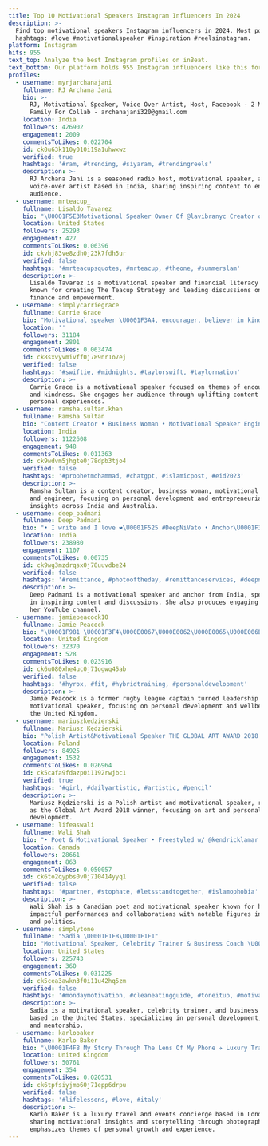 ```yaml
---
title: Top 10 Motivational Speakers Instagram Influencers In 2024
description: >-
  Find top motivational speakers Instagram influencers in 2024. Most popular
  hashtags: #love #motivationalspeaker #inspiration #reelsinstagram.
platform: Instagram
hits: 955
text_top: Analyze the best Instagram profiles on inBeat.
text_bottom: Our platform holds 955 Instagram influencers like this for you to pitch.
profiles:
  - username: myrjarchanajani
    fullname: RJ Archana Jani
    bio: >-
      RJ, Motivational Speaker, Voice Over Artist, Host, Facebook - 2 Million+
      Family For Collab - archanajani320@gmail.com
    location: India
    followers: 426902
    engagement: 2009
    commentsToLikes: 0.022704
    id: ck0u63k110y010i19a1uhwxwz
    verified: true
    hashtags: '#ram, #trending, #siyaram, #trendingreels'
    description: >-
      RJ Archana Jani is a seasoned radio host, motivational speaker, and
      voice-over artist based in India, sharing inspiring content to engage her
      audience.
  - username: mrteacup_
    fullname: Lisaldo Tavarez
    bio: "\U0001F5E3️Motivational Speaker Owner Of @lavibranyc Creator of The Teacup Strategy\U0001F375 Financial Literacy Coach"
    location: United States
    followers: 25293
    engagement: 427
    commentsToLikes: 0.06396
    id: ckvhj83ve8zdh0j23k7fdh5ur
    verified: false
    hashtags: '#mrteacupsquotes, #mrteacup, #theone, #summerslam'
    description: >-
      Lisaldo Tavarez is a motivational speaker and financial literacy coach,
      known for creating The Teacup Strategy and leading discussions on personal
      finance and empowerment.
  - username: simplycarriegrace
    fullname: Carrie Grace
    bio: "Motivational speaker \U0001F3A4, encourager, believer in kindness. \U0001F495 Loves ice cream\U0001F366, balloons\U0001F388, and @taylorswift \U0001F3BC \U0001F48C: simplycarriegrace@gmail.com"
    location: ''
    followers: 31184
    engagement: 2801
    commentsToLikes: 0.063474
    id: ck8sxvyvmivff0j789nr1o7ej
    verified: false
    hashtags: '#swiftie, #midnights, #taylorswift, #taylornation'
    description: >-
      Carrie Grace is a motivational speaker focused on themes of encouragement
      and kindness. She engages her audience through uplifting content and
      personal experiences.
  - username: ramsha.sultan.khan
    fullname: Ramsha Sultan
    bio: "Content Creator • Business Woman • Motivational Speaker Engineer & MBA ~ INDIA\U0001F1EE\U0001F1F3 ✈️ AUSTRALIA\U0001F1E6\U0001F1FA \U0001F48C PR/Collab: ramshasultanwork@gmail Watch My Video\U0001F447"
    location: India
    followers: 1122608
    engagement: 948
    commentsToLikes: 0.011363
    id: ck9wdvm5jhgte0j78dpb3tjo4
    verified: false
    hashtags: '#prophetmohammad, #chatgpt, #islamicpost, #eid2023'
    description: >-
      Ramsha Sultan is a content creator, business woman, motivational speaker,
      and engineer, focusing on personal development and entrepreneurial
      insights across India and Australia.
  - username: deep_padmani
    fullname: Deep Padmani
    bio: "• I write and I love ❤️‍\U0001F525 #DeepNiVato • Anchor\U0001F3A4 Motivational Speaker • Dm now For Promotion & Events • My YouTube Channel⬇️"
    location: India
    followers: 238980
    engagement: 1107
    commentsToLikes: 0.00735
    id: ck9wg3mzdrqsx0j78uuvdbe24
    verified: false
    hashtags: '#remittance, #photooftheday, #remittanceservices, #deepnidiravi'
    description: >-
      Deep Padmani is a motivational speaker and anchor from India, specializing
      in inspiring content and discussions. She also produces engaging videos on
      her YouTube channel.
  - username: jamiepeacock10
    fullname: Jamie Peacock
    bio: "\U0001F981 \U0001F3F4\U000E0067\U000E0062\U000E0065\U000E006E\U000E0067\U000E007F Ex Great Britain & England Rugby League Captain \U0001F9E0 Building Champions Leadership Coach \U0001F3A4Motivational Speaker \U0001F4AA\U0001F3FB Wellbeing Champion"
    location: United Kingdom
    followers: 32370
    engagement: 528
    commentsToLikes: 0.023916
    id: ck6u080xhe4uc0j71ogwq45ab
    verified: false
    hashtags: '#hyrox, #fit, #hybridtraining, #personaldevelopment'
    description: >-
      Jamie Peacock is a former rugby league captain turned leadership coach and
      motivational speaker, focusing on personal development and wellbeing in
      the United Kingdom.
  - username: mariuszkedzierski
    fullname: Mariusz Kędzierski
    bio: "Polish Artist&Motivational Speaker THE GLOBAL ART AWARD 2018 Dubai WINNER\U0001F947 Ambassador @niepelno_sprawny_tata @pakolorente_com @442wear @wdobrychrekach"
    location: Poland
    followers: 84925
    engagement: 1532
    commentsToLikes: 0.026964
    id: ck5cafa9fdazp0i1192rwjbc1
    verified: true
    hashtags: '#girl, #dailyartistiq, #artistic, #pencil'
    description: >-
      Mariusz Kędzierski is a Polish artist and motivational speaker, recognized
      as the Global Art Award 2018 winner, focusing on art and personal
      development.
  - username: lifeaswali
    fullname: Wali Shah
    bio: "• Poet & Motivational Speaker • Freestyled w/ @kendricklamar • Performed w/ @barackobama • @RBC Top 25 Canadian Immigrants \U0001F341 \U0001F1F5\U0001F1F0"
    location: Canada
    followers: 28661
    engagement: 863
    commentsToLikes: 0.050057
    id: ck6to2qypbs0v0j710414yyq1
    verified: false
    hashtags: '#partner, #stophate, #letsstandtogether, #islamophobia'
    description: >-
      Wali Shah is a Canadian poet and motivational speaker known for his
      impactful performances and collaborations with notable figures in the arts
      and politics.
  - username: simplytone
    fullname: "Sadia \U0001F1F8\U0001F1F1"
    bio: "Motivational Speaker, Celebrity Trainer & Business Coach \U0001F3CB\U0001F3FE‍♀️:@simplydailyworkouts \U0001F4BC:@simplysuccessfulmentorship \U0001F459:@ssimplyswim \U0001F4AA\U0001F3FE:@sculptandslide"
    location: United States
    followers: 225743
    engagement: 360
    commentsToLikes: 0.031225
    id: ck5cea3awkn3f0i11u42hq5zm
    verified: false
    hashtags: '#mondaymotivation, #cleaneatingguide, #toneitup, #motivationalspeaker'
    description: >-
      Sadia is a motivational speaker, celebrity trainer, and business coach
      based in the United States, specializing in personal development, fitness,
      and mentorship.
  - username: karlobaker
    fullname: Karlo Baker
    bio: "\U0001F4F8 My Story Through The Lens Of My Phone ✈️ Luxury Travel & Events Concierge \U0001F5E3 Motivational Speaker ✝️ Christian \U0001F4CD London \U0001F1EC\U0001F1E7 \U0001F4DE Connect With Me"
    location: United Kingdom
    followers: 50761
    engagement: 354
    commentsToLikes: 0.020531
    id: ck6tpfsiyjmb60j71epp6drpu
    verified: false
    hashtags: '#lifelessons, #love, #italy'
    description: >-
      Karlo Baker is a luxury travel and events concierge based in London,
      sharing motivational insights and storytelling through photography. He
      emphasizes themes of personal growth and experience.
---
```


